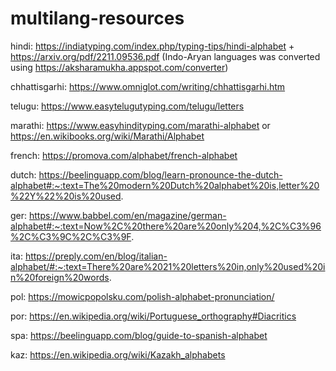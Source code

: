 # multilang-resources

hindi: https://indiatyping.com/index.php/typing-tips/hindi-alphabet + https://arxiv.org/pdf/2211.09536.pdf (Indo-Aryan languages was converted using https://aksharamukha.appspot.com/converter)

chhattisgarhi: https://www.omniglot.com/writing/chhattisgarhi.htm

telugu: https://www.easytelugutyping.com/telugu/letters

marathi: https://www.easyhindityping.com/marathi-alphabet or https://en.wikibooks.org/wiki/Marathi/Alphabet

french: https://promova.com/alphabet/french-alphabet

dutch: https://beelinguapp.com/blog/learn-pronounce-the-dutch-alphabet#:~:text=The%20modern%20Dutch%20alphabet%20is,letter%20%22Y%22%20is%20used.

ger: https://www.babbel.com/en/magazine/german-alphabet#:~:text=Now%2C%20there%20are%20only%204,%2C%C3%96%2C%C3%9C%2C%C3%9F.

ita: https://preply.com/en/blog/italian-alphabet/#:~:text=There%20are%2021%20letters%20in,only%20used%20in%20foreign%20words.

pol: https://mowicpopolsku.com/polish-alphabet-pronunciation/

por: https://en.wikipedia.org/wiki/Portuguese_orthography#Diacritics

spa: https://beelinguapp.com/blog/guide-to-spanish-alphabet

kaz: https://en.wikipedia.org/wiki/Kazakh_alphabets
